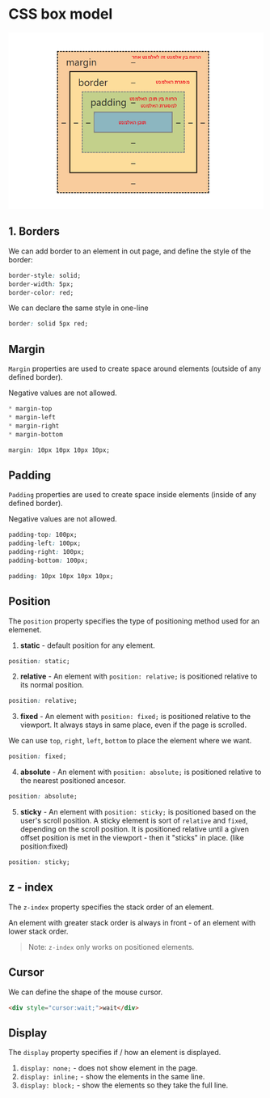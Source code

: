 # CSS box model 
<img src="box model diagram.png">

## 1. Borders
We can add border to an element in out page, and define the style of the border:
```css
border-style: solid;
border-width: 5px;
border-color: red;
```
We can declare the same style in one-line
```css
border: solid 5px red;
```

## Margin
`Margin` properties are used to create space around elements (outside of any defined border).

Negative values are not allowed. 
```css
* margin-top
* margin-left
* margin-right
* margin-bottom
```
```css
margin: 10px 10px 10px 10px;
```

## Padding
`Padding` properties are used to create space inside elements (inside of any defined border). 

Negative values are not allowed. 

```css
padding-top: 100px;
padding-left: 100px;
padding-right: 100px;
padding-bottom: 100px;
```
```css
padding: 10px 10px 10px 10px;
```

## Position
The `position` property specifies the type of positioning method used for an elemenet. 
1. **static** - default position for any element. 
```css
position: static;
```
2. **relative** - An element with `position: relative;` is positioned relative to its normal position. 
```css
position: relative;
```
3. **fixed** - An element with `position: fixed;` is positioned relative to the viewport. It always stays in same place, even if the page is scrolled. 

We can use `top`, `right`, `left`, `bottom` to place the element where we want. 
```css
position: fixed;
```

4. **absolute** - An element with `position: absolute;` is positioned relative to the nearest positioned ancesor.  

```css
position: absolute;
```
5. **sticky** -  An element with `position: sticky;` is positioned based on the user's scroll position. 
A sticky element is sort of `relative` and `fixed`, depending on the scroll position. It is positioned relative until a given offset position is met in the viewport - then it "sticks" in place. (like position:fixed)
```css
position: sticky;
```
## z - index

The `z-index` property specifies the stack order of an element. 

An element with greater stack order is always in front - of an element with lower stack order. 
> Note: `z-index` only works on positioned elements. 

## Cursor 
We can define the shape of the mouse cursor. 
```html
<div style="cursor:wait;">wait</div>
```

## Display
The `display` property specifies if / how an element is displayed. 
1. `display: none;`   - does not show element in the page. 
2. `display: inline;` - show the elements in the same line.
3. `display: block;`  - show the elements so they take the full line. 
